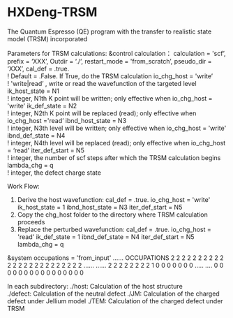 # HXDeng-TRSM
The Quantum Espresso (QE) program with the transfer to realistic state model (TRSM) incorporated

Parameters for TRSM calculations:
&control
calculation：
calculation     = 'scf’,
prefix          = ‘XXX’,
Outdir         = ‘./‘,
restart_mode    = 'from_scratch’,
pseudo_dir      = ‘XXX’,
cal_def = .true.            
!   Default = .False. If True, do the TRSM calculation
io_chg_host = 'write’       
!   'write|read’ , write or read the wavefunction of the targeted level
ik_host_state = N1        
!   integer, N1th K point will be written; only effective when io_chg_host = 'write'
ik_def_state  = N2            
!   integer, N2th K point will be replaced (read); only effective when io_chg_host ='read’
ibnd_host_state = N3      
!   integer, N3th level will be written; only effective when io_chg_host = 'write'
ibnd_def_state  = N4       
!   integer, N4th level will be replaced (read); only effective when io_chg_host = ‘read'
iter_def_start =  N5         
!    integer, the number of scf steps after which the TRSM calculation begins
lambda_chg = q               
!    integer, the defect charge state

Work Flow:
1.	Derive the host wavefunction: 
cal_def = .true.
io_chg_host = 'write' 
    ik_host_state = 1
ibnd_host_state = N3
iter_def_start = N5
2.	Copy the chg_host folder to the directory where TRSM calculation proceeds
3.	Replace the perturbed wavefunction: 
cal_def = .true.
io_chg_host = 'read' 
    ik_def_state  = 1
    ibnd_def_state  = N4
iter_def_start = N5
lambda_chg = q

&system 
    occupations     = 'from_input'
……
OCCUPATIONS
2 2 2 2 2 2 2 2
2 2 2 2 2 2 2 2
2 2 2 2 2 2 2 2
……
……
2 2 2 2 2 2 2 2
1 0 0 0 0 0 0 0
…..
….
0 0 0 0 0 0 0 0
0 0 0 0 0 0 0 0

In each subdirectory:
./host: Calculation of the host structure     
./defect: Calculation of the neutral defect
./JM:   Calculation of the charged defect under Jellium model
./TEM:  Calculation of the charged defect under TRSM
